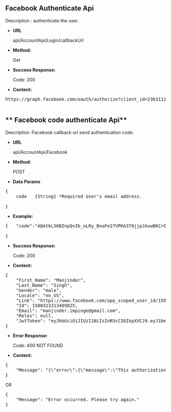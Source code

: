 **Facebook Authenticate Api**
----
Description : authenticate the user.

* **URL**

   api/AccountApi/Login/callbackUrl

* **Method:** 

    Get

* **Success Response:**

	Code: 200 
	
* **Content:**<br />
 
<pre>
https://graph.facebook.com/oauth/authorize?client_id=236311273578424&redirect_uri=callbackUrl&scope=email, publish_actions, public_profile"

</pre>

** Facebook code authenticate Api**
----
Description :Facebook callback url send authentication code.

* **URL**

    api/AccountApi/Facebook

* **Method:** 

    POST
  

* **Data Params** <br />

<pre>
{
	code   {String} *Required User's email address.
	
}	 
</pre>   

* **Example:** <br/>

<pre>
{	"code":"AQAtkL5KBZnpQvIb_oLRy_BnoFe27VPKA3T0jjpJAvwBKCrGPyKHlcJp-4QIwKrIDX55veQfEQXLea15FFfXnQwLUvybt9ixvsCETmHG2ZX6P8dg2PIxpS7YXcNtmRx0_aJa3rglsDITYGLbUdLuXWxTDSgNT-w_P9gSGrNrDzjoyfLh4JvN2oMi7_Ka48iD4qDoQfvXqmJKVhh3hPQoCF_pPKPUKvcWt2E7TdfTTKTfsSi3033mRFY09nlgpR_-nJIFIdGeOD3-RcUZsdG7WEKlo56tCgHMrN3KxE3b2yJHapG63o0fhA5aiolDJ7CYIqc2yFpK0DnVUHJEuziljuJh",
	
}
</pre>  

* **Success Response:**

	Code: 200 
	
* **Content:**<br />
 
<pre>
{
    "First_Name": "Manjinder",
    "Last_Name": "Singh",
    "Gender": "male",
    "Locale": "en_US",
    "Link": "https://www.facebook.com/app_scoped_user_id/1500323313409825/",
    "Id": 1500323313409825,
    "Email": "manjinder.impinge@gmail.com",
    "Roles": null,
    "JwtToken": "eyJhbGciOiJIUzI1NiIsInR5cCI6IkpXVCJ9.eyJ1bmlxdWVfbmFtZSI6Im1hbmppbmRlci5pbXBpbmdlQGdtYWlsLmNvbSIsIm5iZiI6MTUyMDI0NzI5NSwiZXhwIjoxNTIwMjQ5MDk0LCJpYXQiOjE1MjAyNDcyOTV9.QCb78MqJHsLYrY7avXNU_Tkn7igbwEAWdhsbSK-i0r4"
}
</pre>
	
* **Error Response:**

	Code: 400 NOT FOUND

* **Content:**<br />
	
<pre>
{
    "Message": "{\"error\":{\"message\":\"This authorization code has been used.\",\"type\":\"OAuthException\",\"code\":100,\"fbtrace_id\":\"HpWMVBuIU4p\"}}"
}
</pre>

OR

<pre>
{
    "Message": "Error occurred. Please try again."
}
</pre>